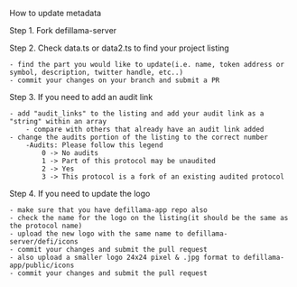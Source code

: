How to update metadata

Step 1. Fork defillama-server

Step 2. Check data.ts or data2.ts to find your project listing

    - find the part you would like to update(i.e. name, token address or symbol, description, twitter handle, etc..)
    - commit your changes on your branch and submit a PR

Step 3. If you need to add an audit link

    - add "audit_links" to the listing and add your audit link as a "string" within an array
        - compare with others that already have an audit link added
    - change the audits portion of the listing to the correct number
        -Audits: Please follow this legend
            0 -> No audits
            1 -> Part of this protocol may be unaudited
            2 -> Yes
            3 -> This protocol is a fork of an existing audited protocol

Step 4. If you need to update the logo

    - make sure that you have defillama-app repo also
    - check the name for the logo on the listing(it should be the same as the protocol name) 
    - upload the new logo with the same name to defillama-server/defi/icons
    - commit your changes and submit the pull request
    - also upload a smaller logo 24x24 pixel & .jpg format to defillama-app/public/icons
    - commit your changes and submit the pull request

